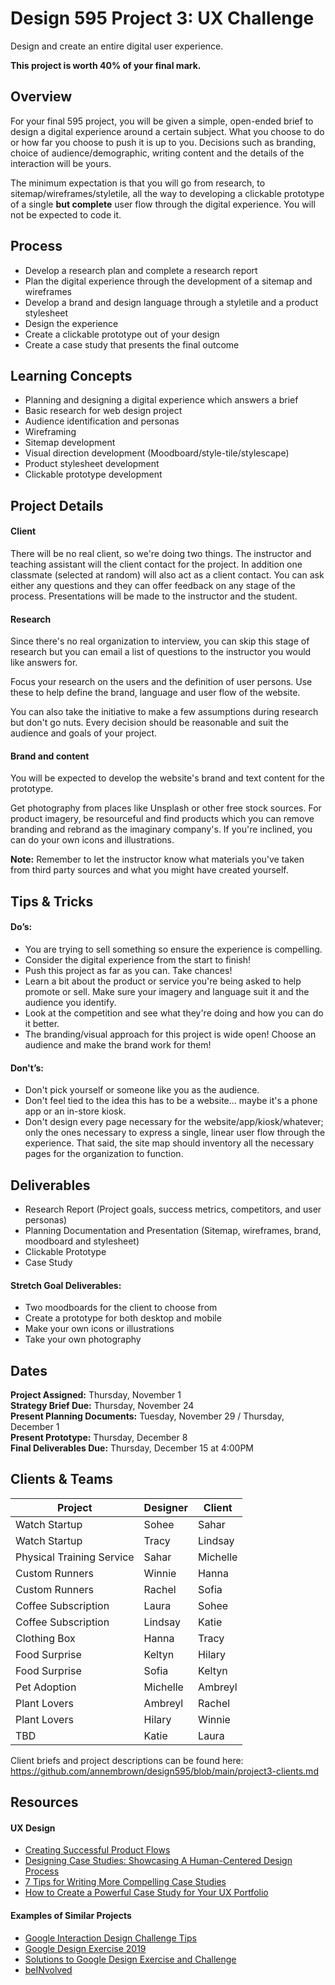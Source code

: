 # Design 595 Project 3: UX Challenge
Design and create an entire digital user experience.

**This project is worth 40% of your final mark.**

## Overview
For your final 595 project, you will be given a simple, open-ended brief to design a digital experience around a certain subject. What you choose to do or how far you choose to push it is up to you. Decisions such as branding, choice of audience/demographic, writing content and the details of the interaction will be yours.

The minimum expectation is that you will go from research, to sitemap/wireframes/styletile, all the way to developing a clickable prototype of a single **but complete** user flow through the digital experience. You will not be expected to code it. 

## Process 
- Develop a research plan and complete a research report
- Plan the digital experience through the development of a sitemap and wireframes
- Develop a brand and design language through a styletile and a product stylesheet 
- Design the experience 
- Create a clickable prototype out of your design
- Create a case study that presents the final outcome

## Learning Concepts
- Planning and designing a digital experience which answers a brief  
- Basic research for web design project   
- Audience identification and personas   
- Wireframing     
- Sitemap development   
- Visual direction development (Moodboard/style-tile/stylescape)  
- Product stylesheet development  
- Clickable prototype development   

## Project Details

#### Client
There will be no real client, so we're doing two things. The instructor and teaching assistant will the client contact for the project. In addition one classmate (selected at random) will also act as a client contact. You can ask either any questions and they can offer feedback on any stage of the process. Presentations will be made to the instructor and the student.

#### Research
Since there's no real organization to interview, you can skip this stage of research but you can email a list of questions to the instructor you would like answers for.

Focus your research on the users and the definition of user persons. Use these to help define the brand, language and user flow of the website.

You can also take the initiative to make a few assumptions during research but don't go nuts. Every decision should be reasonable and suit the audience and goals of your project.

#### Brand and content
You will be expected to develop the website's brand and text content for the prototype. 

Get photography from places like Unsplash or other free stock sources. For product imagery, be resourceful and find products which you can remove branding and rebrand as the imaginary company's. If you're inclined, you can do your own icons and illustrations. 

**Note:** Remember to let the instructor know what materials you've taken from third party sources and what you might have created yourself.

## Tips & Tricks
#### Do’s:
- You are trying to sell something so ensure the experience is compelling.
- Consider the digital experience from the start to finish!
- Push this project as far as you can. Take chances!
- Learn a bit about the product or service you're being asked to help promote or sell. Make sure your imagery and language suit it and the audience you identify.
- Look at the competition and see what they're doing and how you can do it better.
- The branding/visual approach for this project is wide open! Choose an audience and make the brand work for them!

#### Don't’s:
- Don't pick yourself or someone like you as the audience. 
- Don't feel tied to the idea this has to be a website... maybe it's a phone app or an in-store kiosk. 
- Don't design every page necessary for the website/app/kiosk/whatever; only the ones necessary to express a single, linear user flow through the experience. That said, the site map should inventory all the necessary pages for the organization to function.

## Deliverables
- Research Report (Project goals, success metrics, competitors, and user personas)
- Planning Documentation and Presentation (Sitemap, wireframes, brand, moodboard and stylesheet)
- Clickable Prototype
- Case Study

#### Stretch Goal Deliverables:
- Two moodboards for the client to choose from
- Create a prototype for both desktop and mobile
- Make your own icons or illustrations
- Take your own photography

## Dates
**Project Assigned:** Thursday, November 1 <br>
**Strategy Brief Due:** Thursday, November 24 <br>
**Present Planning Documents:** Tuesday, November 29 / Thursday, December 1 <br>
**Present Prototype:** Thursday, December 8 <br>
**Final Deliverables Due:** Thursday, December 15 at 4:00PM <br>

## Clients & Teams

| Project | Designer | Client |
|  -----  | ----- | ------ |
| Watch Startup | Sohee | Sahar |
| Watch Startup | Tracy | Lindsay |
| Physical Training Service | Sahar | Michelle |
| Custom Runners | Winnie  | Hanna |
| Custom Runners | Rachel | Sofia |
| Coffee Subscription | Laura | Sohee |
| Coffee Subscription | Lindsay | Katie |
| Clothing Box | Hanna | Tracy |
| Food Surprise | Keltyn | Hilary |
| Food Surprise | Sofia | Keltyn |
| Pet Adoption | Michelle | Ambreyl |
| Plant Lovers | Ambreyl | Rachel |
| Plant Lovers | Hilary | Winnie |
| TBD | Katie | Laura |

Client briefs and project descriptions can be found here: https://github.com/annembrown/design595/blob/main/project3-clients.md

## Resources
#### UX Design
- [Creating Successful Product Flows](https://medium.com/@ryanglasgow/creating-successful-product-flows-c41ffbce49a1#.gwnuwmgkz)
- [Designing Case Studies: Showcasing A Human-Centered Design Process](http://www.smashingmagazine.com/2015/02/designing-case-studies-human-centered-design-process/)  
- [7 Tips for Writing More Compelling Case Studies](https://blog.prototypr.io/7-tips-for-writing-more-compelling-case-studies-f479c76f068b)
- [How to Create a Powerful Case Study for Your UX Portfolio](https://medium.com/@userfocus/how-to-create-a-powerful-case-study-for-your-ux-portfolio-1c721f58a2d2)

#### Examples of Similar Projects
- [Google Interaction Design Challenge Tips](https://uxdesign.cc/google-interaction-design-challenge-90a6837f7654)
- [Google Design Exercise 2019](https://blog.prototypr.io/google-design-exercise-8c25a93dcdbc)
- [Solutions to Google Design Exercise and Challenge](https://www.casestudy.club/journal/google-design-exercise)
- [beINvolved](https://www.jiaqizhuo.com/google-design-exercise-2019)
